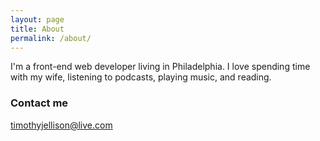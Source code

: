 ```yaml
---
layout: page
title: About
permalink: /about/
---
```


I'm a front-end web developer living in Philadelphia. I love spending time with my wife, listening to podcasts, playing music, and reading.

### Contact me

[timothyjellison@live.com](mailto:timothyjellison@live.com)